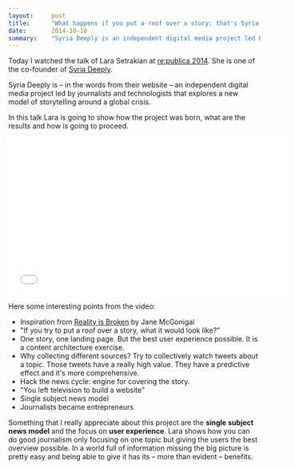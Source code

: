 ```yaml
---
layout:     post
title:      "What happens if you put a roof over a story: that's Syria Deeply"
date:       2014-10-10
summary:    "Syria Deeply is an independent digital media project led by journalists and technologists that explores a new model of storytelling around a global crisis. At re:publica 2014 Lara Setrakian shows how they made it."
---
```


Today I watched the talk of Lara Setrakian at [re:publica 2014](http://re-publica.de/en/14). She is one of the co-founder of [Syria Deeply](http://www.syriadeeply.org/).

Syria Deeply is – in the words from their website – an independent digital media project led by journalists and technologists that explores a new model of storytelling around a global crisis. 

In this talk Lara is going to show how the project was born, what are the results and how is going to proceed.

<iframe width="560" height="315" src="//www.youtube.com/embed/RW31Zw-XGho" frameborder="0" allowfullscreen></iframe>

Here some interesting points from the video:

- Inspiration from [Reality is Broken](http://www.amazon.it/Reality-Broken-Games-Better-Change-ebook/dp/B004NBZFS4/ref=sr_1_1?ie=UTF8&qid=1412874019&sr=8-1&keywords=reality+is+broken) by Jane McGonigal
- "If you try to put a roof over a story, what it would look like?"
- One story, one landing page. But the best user experience possible. It is a content architecture exercise.
- Why collecting different sources? Try to collectively watch  tweets about a topic. Those tweets have a really high value. They have a predictive effect and it's more comprehensive.
- Hack the news cycle: engine for covering the story.
- "You left television to build a website"
- Single subject news model
- Journalists became entrepreneurs

Something that I really appreciate about this project are the __single subject news model__ and the focus on __user experience__. Lara shows how you can do good journalism only focusing on one topic but giving the users the best overview possible. In a world full of information missing the big picture is pretty easy and being able to give it has its – more than evident – benefits.
